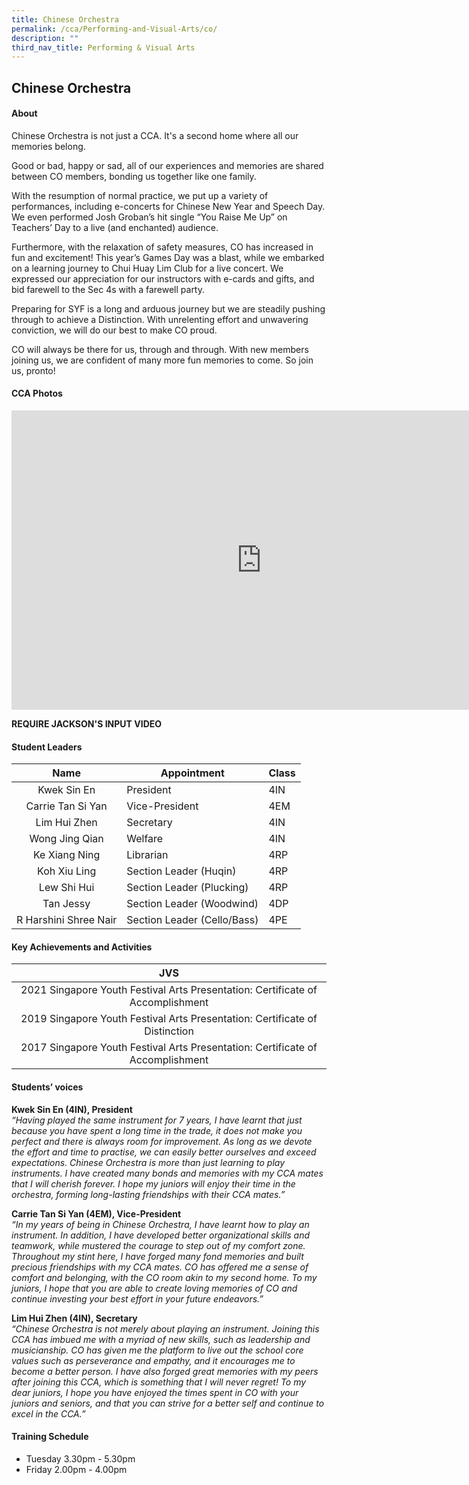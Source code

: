 ```yaml
---
title: Chinese Orchestra
permalink: /cca/Performing-and-Visual-Arts/co/
description: ""
third_nav_title: Performing & Visual Arts
---
```

## Chinese Orchestra

#### About
Chinese Orchestra is not just a CCA. It's a second home where all our memories belong. 

Good or bad, happy or sad, all of our experiences and memories are shared between CO members, bonding us together like one family.

With the resumption of normal practice, we put up a variety of performances, including e-concerts for Chinese New Year and Speech Day. We even performed Josh Groban’s hit single “You Raise Me Up” on Teachers’ Day to a live (and enchanted) audience.

Furthermore, with the relaxation of safety measures, CO has increased in fun and excitement! This year’s Games Day was a blast, while we embarked on a learning journey to Chui Huay Lim Club for a live concert. We expressed our appreciation for our instructors with e-cards and gifts, and bid farewell to the Sec 4s with a farewell party.

Preparing for SYF is a long and arduous journey but we are steadily pushing through to achieve a Distinction. With unrelenting effort and unwavering conviction, we will do our best to make CO proud.

CO will always be there for us, through and through. With new members joining us, we are confident of many more fun memories to come. So join us, pronto!

#### CCA Photos
<iframe src="https://docs.google.com/presentation/d/e/2PACX-1vQnZKf9Tqqr-Xi21liN21db5xta_YCcD-zrhDhACsHZLAAL-pVvU3Td7wkWSNp8xyNIKjyzNCOxXytf/embed?start=true&loop=true&delayms=5000" frameborder="0" width="800" height="479" allowfullscreen="true" mozallowfullscreen="true" webkitallowfullscreen="true"></iframe>

**REQUIRE JACKSON'S INPUT VIDEO**

#### Student Leaders

| Name | Appointment | Class |
|:---:|---|---|
| Kwek Sin En | President | 4IN |
| Carrie Tan Si Yan | Vice-President | 4EM |
| Lim Hui Zhen | Secretary | 4IN |
| Wong Jing Qian | Welfare | 4IN |
| Ke Xiang Ning | Librarian | 4RP |
| Koh Xiu Ling | Section Leader (Huqin) | 4RP |
| Lew Shi Hui | Section Leader (Plucking) | 4RP |
| Tan Jessy | Section Leader (Woodwind) | 4DP |
| R Harshini Shree Nair | Section Leader (Cello/Bass) | 4PE |

#### Key Achievements and Activities

| JVS |
|:---:|
| 2021 Singapore Youth Festival Arts Presentation: Certificate of Accomplishment |
| 2019 Singapore Youth Festival Arts Presentation: Certificate of Distinction |
| 2017 Singapore Youth Festival Arts Presentation: Certificate of Accomplishment |

#### Students’ voices
**Kwek Sin En (4IN), President**<br>
_“Having played the same instrument for 7 years, I have learnt that just because you have spent a long time in the trade, it does not make you perfect and there is always room for improvement. As long as we devote the effort and time to practise, we can easily better ourselves and exceed expectations. Chinese Orchestra is more than just learning to play instruments. I have created many bonds and memories with my CCA mates that I will cherish forever. I hope my juniors will enjoy their time in the orchestra, forming long-lasting friendships with their CCA mates.”_

**Carrie Tan Si Yan (4EM), Vice-President**<br>
_“In my years of being in Chinese Orchestra, I have learnt how to play an instrument. In addition, I have developed better organizational skills and teamwork, while mustered the courage to step out of my comfort zone. Throughout my stint here, I have forged many fond memories and built precious friendships with my CCA mates. CO has offered me a sense of comfort and belonging, with the CO room akin to my second home. To my juniors, I hope that you are able to create loving memories of CO and continue investing your best effort in your future endeavors.”_

**Lim Hui Zhen (4IN), Secretary**<br>
_“Chinese Orchestra is not merely about playing an instrument. Joining this CCA has imbued me with a myriad of new skills, such as leadership and musicianship. CO has given me the platform to live out the school core values such as perseverance and empathy, and it encourages me to become a better person. I have also forged great memories with my peers after joining this CCA, which is something that I will never regret! To my dear juniors, I hope you have enjoyed the times spent in CO with your juniors and seniors, and that you can strive for a better self and continue to excel in the CCA.”_

#### Training Schedule

- Tuesday 3.30pm - 5.30pm<br>
- Friday 2.00pm - 4.00pm
